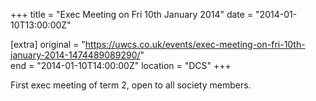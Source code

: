 +++
title = "Exec Meeting on Fri 10th January 2014"
date = "2014-01-10T13:00:00Z"

[extra]
original = "https://uwcs.co.uk/events/exec-meeting-on-fri-10th-january-2014-1474489089290/"    
end = "2014-01-10T14:00:00Z"
location = "DCS"
+++

First exec meeting of term 2, open to all society members.


